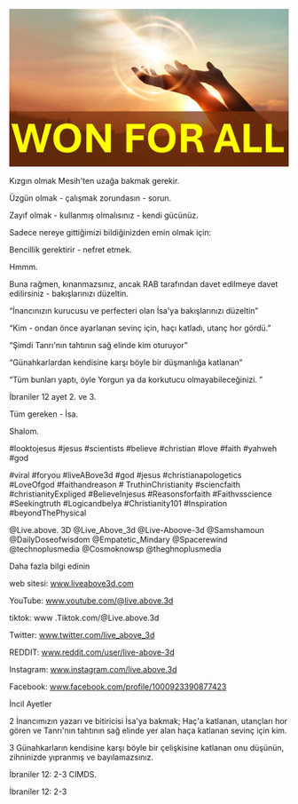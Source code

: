 ![Video cover image](../cover.jpg "cover photo")

Kızgın olmak Mesih'ten uzağa bakmak gerekir.

Üzgün ​​olmak - çalışmak zorundasın - sorun.

Zayıf olmak - kullanmış olmalısınız - kendi gücünüz.

Sadece nereye gittiğimizi bildiğinizden emin olmak için:

Bencillik gerektirir - nefret etmek.

Hmmm.

Buna rağmen, kınanmazsınız, ancak RAB tarafından davet edilmeye davet edilirsiniz - bakışlarınızı düzeltin.

“İnancınızın kurucusu ve perfecteri olan İsa'ya bakışlarınızı düzeltin”

“Kim - ondan önce ayarlanan sevinç için, haçı katladı, utanç hor gördü.”

“Şimdi Tanrı'nın tahtının sağ elinde kim oturuyor”

“Günahkarlardan kendisine karşı böyle bir düşmanlığa katlanan”

“Tüm bunları yaptı, öyle Yorgun ya da korkutucu olmayabileceğinizi. ”

İbraniler 12 ayet 2. ve 3.

Tüm gereken - İsa.

Shalom.

#looktojesus #jesus #scientists #believe #christian #love #faith #yahweh #god

#viral #foryou #liveABove3d #god #jesus #christianapologetics #LoveOfgod #faithandreason # TruthinChristianity #sciencfaith #christianityExpliged #BelieveInjesus #Reasonsforfaith #Faithvsscience #Seekingtruth #Logicandbelya #Christianity101 #Inspiration #beyondThePhysical

@Live.above. 3D @Live_Above_3d @Live-Aboove-3d @Samshamoun @DailyDoseofwisdom @Empatetic_Mindary @Spacerewind @technoplusmedia @Cosmoknowsp @theghnoplusmedia 

Daha fazla bilgi edinin

web sitesi: www.liveabove3d.com

YouTube: www.youtube.com/@live.above.3d

tiktok: www .Tiktok.com/@Live.above.3d

Twitter: www.twitter.com/live_above_3d

REDDIT: www.reddit.com/user/live-above-3d

Instagram: www.instagram.com/live.above.3d

Facebook: www.facebook.com/profile/1000923390877423

İncil Ayetler

 2 İnancımızın yazarı ve bitiricisi İsa'ya bakmak; Haç'a katlanan, utançları hor gören ve Tanrı'nın tahtının sağ elinde yer alan haça katlanan sevinç için kim.

3 Günahkarların kendisine karşı böyle bir çelişkisine katlanan onu düşünün, zihninizde yıpranmış ve bayılamazsınız.

İbraniler 12: 2-3 CIMDS.

İbraniler 12: 2-3